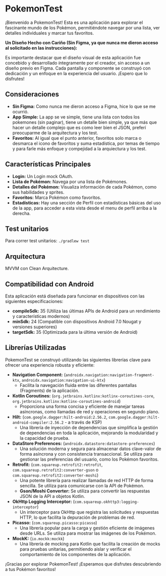 # PokemonTest

¡Bienvenido a PokemonTest! Esta es una aplicación para explorar el fascinante mundo de los Pokémon, permitiéndote navegar por una lista, ver detalles individuales y marcar tus favoritos.

**Un Diseño Hecho con Cariño (Sin Figma, ya que nunca me dieron acceso al solicitado en las instrucciones):**

Es importante destacar que el diseño visual de esta aplicación fue concebido y desarrollado íntegramente por el creador, sin acceso a un diseño previo en Figma. Cada pantalla y componente se construyó con dedicación y un enfoque en la experiencia del usuario. ¡Espero que lo disfrutes!

## Consideraciones

* **Sin Figma:** Como nunca me dieron acceso a Figma, hice lo que se me ocurrió.
* **App Simple:** La app se ve simple, tiene una lista con todos los pokemones (sin paginar), tiene un detalle bien simple, ya que más que hacer un detalle complejo que es como leer bien el JSON, preferí preocuparme de la arquitectura y los test.
* **Favoritos:** Al igual que el punto anterior, favoritos solo marca o desmarca el icono de favoritos y suma estadística, por temas de tiempo y para farle más enfoque y compejidad a la arquiectura y los test.

## Características Principales

* **Login:** Un Login mock OAuth.
* **Lista de Pokémon:** Navega por una lista de Pokémones.
* **Detalles del Pokémon:** Visualiza información de cada Pokémon, como sus habilidades y sprites.
* **Favoritos:** Marca Pokémon como favoritos.
* **Estadísticas:** Hay una sección de Perfil con estadísticas básicas del uso de la app, para acceder a esta vista desde el menu de perfil arriba a la derecha.

## Test unitarios

Para correr test unitarios: ```./gradlew test```

## Arquitectura 

MVVM con Clean Arquitecture.

## Compatibilidad con Android

Esta aplicación está diseñada para funcionar en dispositivos con las siguientes especificaciones:

* **compileSdk:** 35 (Utiliza las últimas APIs de Android para un rendimiento y características modernos)
* **minSdk:** 24 (Compatible con dispositivos Android 7.0 Nougat y versiones superiores)
* **targetSdk:** 35 (Optimizada para la última versión de Android)

## Librerías Utilizadas

PokemonTest se construyó utilizando las siguientes librerías clave para ofrecer una experiencia robusta y eficiente:

* **Navigation Component:** (`androidx.navigation:navigation-fragment-ktx`, `androidx.navigation:navigation-ui-ktx`)
    * Facilita la navegación fluida entre las diferentes pantallas (Fragments) de la aplicación.
* **Kotlin Coroutines:** (`org.jetbrains.kotlinx:kotlinx-coroutines-core`, `org.jetbrains.kotlinx:kotlinx-coroutines-android`)
    * Proporciona una forma concisa y eficiente de manejar tareas asíncronas, como llamadas de red y operaciones en segundo plano.
* **Hilt:** (`com.google.dagger:hilt-android:2.56.2`, `com.google.dagger:hilt-android-compiler:2.56.2` - a través de KSP)
    * Una librería de inyección de dependencias que simplifica la gestión de dependencias en toda la aplicación, mejorando la modularidad y la capacidad de prueba.
* **DataStore Preferences:** (`androidx.datastore:datastore-preferences`)
    * Una solución moderna y segura para almacenar datos clave-valor de forma asíncrona y con consistencia transaccional. Se utiliza para gestionar las preferencias del usuario, como los Pokémon favoritos.
* **Retrofit:** (`com.squareup.retrofit2:retrofit`, `com.squareup.retrofit2:converter-gson` o `com.squareup.retrofit2:converter-moshi`)
    * Una potente librería para realizar llamadas de red HTTP de forma sencilla. Se utiliza para comunicarse con la API de Pokémon.
    * **Gson/Moshi Converter:** Se utiliza para convertir las respuestas JSON de la API a objetos Kotlin.
* **OkHttp Logging Interceptor:** (`com.squareup.okhttp3:logging-interceptor`)
    * Un interceptor para OkHttp que registra las solicitudes y respuestas HTTP, lo que facilita la depuración de problemas de red.
* **Picasso:** (`com.squareup.picasso:picasso`)
    * Una librería popular para la carga y gestión eficiente de imágenes desde URLs. Se utiliza para mostrar las imágenes de los Pokémon.
* **MockK:** (`io.mockk:mockk`)
    * Una librería de mocking para Kotlin que facilita la creación de mocks para pruebas unitarias, permitiendo aislar y verificar el comportamiento de los componentes de la aplicación.

¡Gracias por explorar PokemonTest! ¡Esperamos que disfrutes descubriendo a tus Pokémon favoritos!